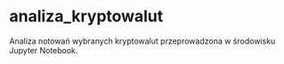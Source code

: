 # analiza_kryptowalut

Analiza notowań wybranych kryptowalut przeprowadzona w środowisku Jupyter Notebook.
